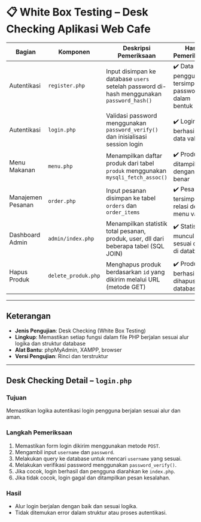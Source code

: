 # 📋 White Box Testing – Desk Checking Aplikasi Web Cafe

| **Bagian**          | **Komponen**         | **Deskripsi Pemeriksaan**                                                              | **Hasil Pemeriksaan**                            |
|---------------------|----------------------|------------------------------------------------------------------------------------------|--------------------------------------------------|
| Autentikasi         | `register.php`       | Input disimpan ke database `users` setelah password di-hash menggunakan `password_hash()` | ✔️ Data pengguna tersimpan, password dalam bentuk hash |
| Autentikasi         | `login.php`          | Validasi password menggunakan `password_verify()` dan inisialisasi session login         | ✔️ Login berhasil jika data valid               |
| Menu Makanan        | `menu.php`           | Menampilkan daftar produk dari tabel `produk` menggunakan `mysqli_fetch_assoc()`        | ✔️ Produk ditampilkan dengan benar              |
| Manajemen Pesanan   | `order.php`          | Input pesanan disimpan ke tabel `orders` dan `order_items`                              | ✔️ Pesanan tersimpan, relasi dengan menu valid  |
| Dashboard Admin     | `admin/index.php`    | Menampilkan statistik total pesanan, produk, user, dll dari beberapa tabel (SQL JOIN)   | ✔️ Statistik muncul sesuai data di database     |
| Hapus Produk        | `delete_produk.php`  | Menghapus produk berdasarkan `id` yang dikirim melalui URL (metode GET)                 | ✔️ Produk berhasil dihapus dari database        |

---

## Keterangan

- **Jenis Pengujian**: Desk Checking (White Box Testing)  
- **Lingkup**: Memastikan setiap fungsi dalam file PHP berjalan sesuai alur logika dan struktur database  
- **Alat Bantu**: phpMyAdmin, XAMPP, browser  
- **Versi Pengujian**: Rinci dan terstruktur  

---

## Desk Checking Detail – `login.php`

### Tujuan
Memastikan logika autentikasi login pengguna berjalan sesuai alur dan aman.

### Langkah Pemeriksaan

1. Memastikan form login dikirim menggunakan metode `POST`.
2. Mengambil input `username` dan `password`.
3. Melakukan query ke database untuk mencari `username` yang sesuai.
4. Melakukan verifikasi password menggunakan `password_verify()`.
5. Jika cocok, login berhasil dan pengguna diarahkan ke `index.php`.
6. Jika tidak cocok, login gagal dan ditampilkan pesan kesalahan.

### Hasil

- Alur login berjalan dengan baik dan sesuai logika.
- Tidak ditemukan error dalam struktur atau proses autentikasi.
